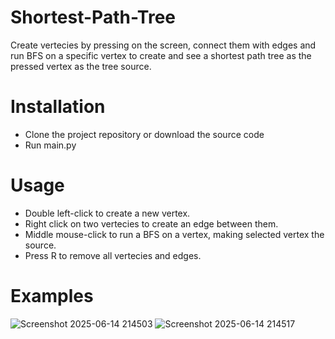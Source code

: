 # Shortest-Path-Tree
Create vertecies by pressing on the screen, connect them with edges and run BFS on a specific vertex to create and see a shortest path tree as the pressed vertex as the tree source.

# Installation
* Clone the project repository or download the source code
* Run main.py

# Usage
* Double left-click to create a new vertex.
* Right click on two vertecies to create an edge between them.
* Middle mouse-click to run a BFS on a vertex, making selected vertex the source.
* Press R to remove all vertecies and edges.

# Examples
![Screenshot 2025-06-14 214503](https://github.com/user-attachments/assets/189d4fb6-8c61-42a4-8d33-ba3b0e28a12a)
![Screenshot 2025-06-14 214517](https://github.com/user-attachments/assets/9708d13a-69bc-4a27-9841-c69aac262fcd)
